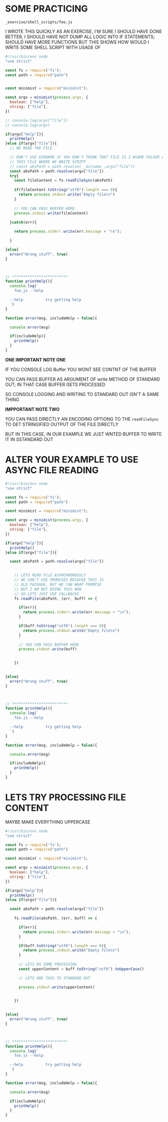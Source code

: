 # SOME PRACTICING

`_exercise/shell_scripts/foo.js`

I WROTE THIS QUICKLY AS AN EXERCISE, I'M SURE I SHOULD HAVE DONE BETTER, I SHOULD HAVE NOT DUMP ALL LOGIC INTO IF STATEMENTS; SHOULD HAVE MORE FUNCTIONS BUT THIS SHOWS HOW WOULD I WRITE SOME SHELL SCRIPT WITH USAGE OF 

```js
#!/usr/bin/env node
"use strict"

const fs = require('fs');
const path = require("path")


const minimist = require("minimist");

const argv = minimist(process.argv, {
  boolean: ["help"],
  string: ["file"],  
})

// console.log(argv["file"])
// console.log(argv)

if(argv["help"]){
  printHelp()
}else if(argv["file"]){
  // WE READ THE FILE

  // DON'T USE DIRNAME IF YOU DON'T THINK THAT FILE IS I NSAME FOLDER AS 
  // THIS FILE WHERE WE WRITE SCRIPT
  // const absPath = path.resolve(__dirname ,argv["file"])
  const absPath = path.resolve(argv["file"])
  try{
    const fileContent = fs.readFileSync(absPath)
    
    if(fileContent.toString("utf8").length === 0){
      return process.stdout.write("Empty file\n")
    }
    
    // YOU CAN PASS BUFFER HERE
    process.stdout.write(fileContent)
    
  }catch(err){

    return process.stderr.write(err.message + "\n");

  }

}else{
  error("Wrong stuff", true)
}



// *************************
function printHelp(){
  console.log(`
    foo.js --help

  --help          try getting help
  `)
}

function error(msg, includeHelp = false){

  console.error(msg)

  if(includeHelp){
    printHelp()
  }
}
```

**ONE IMPORTANT NOTE ONE**

IF YOU CONSOLE LOG Buffer YOU WONT SEE CONTNT OF THE BUFFER

YOU CAN PASS BUFFER AS ARGUMENT OF write METHOD OF STANDARD OUT; IN THAT CASE BUFFER GETS PROCESSED

SO CONSOLE LOGGING AND WRITING TO STANDARD OUT ISN'T A SAME THING

**IMPPORTANT NOTE TWO**

YOU CAN PASS DIRECTLY AN ENCODING OPTIONG TO THE `readFileSync` TO GET STRINGIFIED OUTPUT OF THE FILE DIRECTLY

BUT IN THIS CASE, IN OUR EXAMPLE WE JUST WNTED BUFFER TO WRITE IT IN SSTANDARD OUT

# ALTER YOUR EXAMPLE TO USE ASYNC FILE READING

```js
#!/usr/bin/env node
"use strict"

const fs = require('fs');
const path = require("path")

const minimist = require("minimist");

const argv = minimist(process.argv, {
  boolean: ["help"],
  string: ["file"],  
})

if(argv["help"]){
  printHelp()
}else if(argv["file"]){

  const absPath = path.resolve(argv["file"])
  

    // LETS READ FILE ASYNCHRONOUSLY
    // WE CAN'T USE PROMISES BECAUSE THIS IS
    // OLD PACKAGE, BUT WE CAN WRAP PROMISE
    // BUT I AM NOT DOING THIS NOW
    // SO LETS JUST USE CALLBACKS
    fs.readFile(absPath, (err, buff) => {

      if(err){
        return process.stderr.write(err.message + "\n");    
      }

      if(buff.toString("utf8").length === 0){
        return process.stdout.write("Empty file\n")
      }
      
      // YOU CAN PASS BUFFER HERE
      process.stdout.write(buff)
      

    })
      

}else{
  error("Wrong stuff", true)
}



// *************************
function printHelp(){
  console.log(`
    foo.js --help

  --help          try getting help
  `)
}

function error(msg, includeHelp = false){

  console.error(msg)

  if(includeHelp){
    printHelp()
  }
}
```

# LETS TRY PROCESSING FILE CONTENT

MAYBE MAKE EVERYTHING UPPERCASE

```js
#!/usr/bin/env node
"use strict"

const fs = require('fs');
const path = require("path")

const minimist = require("minimist");

const argv = minimist(process.argv, {
  boolean: ["help"],
  string: ["file"],  
})

if(argv["help"]){
  printHelp()
}else if(argv["file"]){

  const absPath = path.resolve(argv["file"])
  
    fs.readFile(absPath, (err, buff) => {

      if(err){
        return process.stderr.write(err.message + "\n");    
      }

      if(buff.toString("utf8").length === 0){
        return process.stdout.write("Empty file\n")
      }
      
      // LETS DO SOME PROCESSING
      const upperContent = buff.toString("utf8").toUpperCase()

      // LETS ADD THIS TO STANDARD OUT

      process.stdout.write(upperContent)
      

    })
      

}else{
  error("Wrong stuff", true)
}



// *************************
function printHelp(){
  console.log(`
    foo.js --help

  --help          try getting help
  `)
}

function error(msg, includeHelp = false){

  console.error(msg)

  if(includeHelp){
    printHelp()
  }
}
```